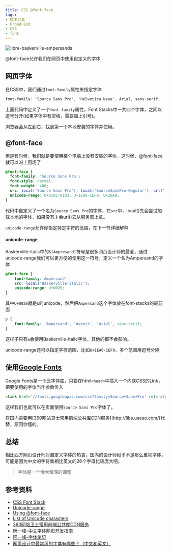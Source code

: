 ```yaml
---
title: CSS @font-face
tags:
- 技术分享
- Frond-End
- CSS
- font
---
```


![libre-baskerville-ampersands](/images/css-font-face/libre-baskerville-ampersands-min.png "Ampersand of Baskerville-italic")

@font-face允许我们在网页中使用自定义的字体
<!-- more -->

## 网页字体

在CSS中，我们通过`font-family`属性来指定字体
``` css
font-family: 'Source Sans Pro', 'Helvetica Neue', Arial, sans-serif;
```
上面代码中定义了一个`font-family`属性，Font Stacks中一共四个字体，之间以逗号分开(如果字体中有空格，需要加上引号)。 

浏览器会从左到右，找到第一个本地安装的字体并使用。

## @font-face

但是有时候，我们就是要使用某个电脑上没有安装的字体，这时候，@font-face就可以派上用场了

```css
@font-face {
  font-family: 'Source Sans Pro';
  font-style: normal;
  font-weight: 400;
  src: local('Source Sans Pro'), local('SourceSansPro-Regular'), url('../fonts/SourceSansPro-Regular.woff2') format('woff2');
  unicode-range: U+0102-0103, U+1EA0-1EF9, U+20AB;
}
```

代码中自定义了一个名为`Source Sans Pro`的字体，在`src`中，local()先会尝试加载本地的字体，如果没有才会url()去从服务器上拿。

`unicode-range`允许你指定特定字符的范围，在下一节详细解释

#### unicode-range

Baskerville-italic中的`&(Ampresand)`符号是很多网页设计师的最爱，通过unicode-range我们可以更方便的使用这一符号，定义一个名为Ampersand的字体
```css
@font-face {
	font-family:'Ampersand';
	src: local('Baskerville-italic');
	unicode-range: U+0026;
}
```
其中`U+0026`就是`&`的unicode，然后把`Ampersand`这个字体放在font-stacks的最前面

``` css
p {
	font-family: 'Ampersand', 'Avenir', 'Arial', sans-serif;
}
```
这样子只有`&`会使用Baskerville-italic字体，其他的都不会影响。

unicode-range还可以指定字符范围，比如`U+1EA0-1EF9`，多个范围用逗号分隔

## 使用[Google Fonts](https://developers.google.com/fonts/)
Google Fonts是一个云字体库，只要在html`<head>`中插入一个内联CSS的Link，把要使用的字体当作参数传入
```html
<link href='//fonts.googleapis.com/css?family=Source+Sans+Pro' rel='stylesheet' type='text/css'>
```
这样我们也就可以在页面使用`Source Sans Pro`字体了。

<div class="tip">
	在国内需要用[360网站卫士常用前端公共库CDN服务](http://libs.useso.com/)代替，原因你懂的。
</div>

## 总结

相比西方网页设计师对自定义字体的热衷，国内的设计师似乎不是那么重视字体，可能是因为中文的字符集相比英文的26个字母比较庞大吧。

> 字体是一个博大精深的课题

## 参考资料
- [CSS Font Stack](http://www.cssfontstack.com/)
- [Unicode-range](http://atozcss.com/intermediate/video/unicode-range-and-at-font-face/)
- [Using @font-face](https://css-tricks.com/snippets/css/using-font-face/)
- [List of Unicode characters](https://en.wikipedia.org/wiki/List_of_Unicode_characters)
- [360网站卫士常用前端公共库CDN服务](http://libs.useso.com/)
- [阮一峰-中文字体网页开发指南](http://www.ruanyifeng.com/blog/2014/07/chinese_fonts.html)
- [阮一峰-字体笔记](http://www.ruanyifeng.com/blog/2008/06/typography_notes.html)
- [网页设计中最常用的字体有哪些？（中文和英文）](https://www.zhihu.com/question/19680724)
